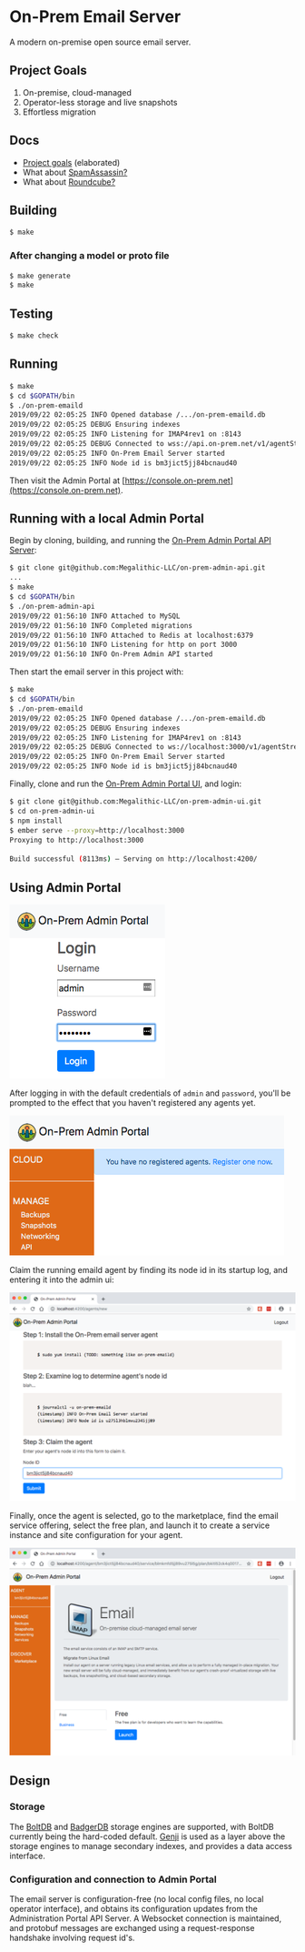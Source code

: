 # On-Prem Email Server

A modern on-premise open source email server.

## Project Goals

1. On-premise, cloud-managed
2. Operator-less storage and live snapshots
3. Effortless migration

## Docs

* [Project goals](./docs/Goals.md) (elaborated)
* What about [SpamAssassin?](./docs/SpamAssassin.md)
* What about [Roundcube?](./docs/Roundcube.md)

## Building

```sh
$ make
```

### After changing a model or proto file

```sh
$ make generate
$ make
```

## Testing

```sh
$ make check
```

## Running

```sh
$ make
$ cd $GOPATH/bin
$ ./on-prem-emaild
2019/09/22 02:05:25 INFO Opened database /.../on-prem-emaild.db
2019/09/22 02:05:25 DEBUG Ensuring indexes
2019/09/22 02:05:25 INFO Listening for IMAP4rev1 on :8143
2019/09/22 02:05:25 DEBUG Connected to wss://api.on-prem.net/v1/agentStream
2019/09/22 02:05:25 INFO On-Prem Email Server started
2019/09/22 02:05:25 INFO Node id is bm3jict5jj84bcnaud40
```

Then visit the Admin Portal at [https://console.on-prem.net](https://console.on-prem.net).

## Running with a local Admin Portal

Begin by cloning, building, and running the [On-Prem Admin Portal API Server](git@github.com:Megalithic-LLC/on-prem-admin-api.git):

```sh
$ git clone git@github.com:Megalithic-LLC/on-prem-admin-api.git
...
$ make
$ cd $GOPATH/bin
$ ./on-prem-admin-api
2019/09/22 01:56:10 INFO Attached to MySQL
2019/09/22 01:56:10 INFO Completed migrations
2019/09/22 01:56:10 INFO Attached to Redis at localhost:6379
2019/09/22 01:56:10 INFO Listening for http on port 3000
2019/09/22 01:56:10 INFO On-Prem Admin API started
```

Then start the email server in this project with:

```sh
$ make
$ cd $GOPATH/bin
$ ./on-prem-emaild
2019/09/22 02:05:25 INFO Opened database /.../on-prem-emaild.db
2019/09/22 02:05:25 DEBUG Ensuring indexes
2019/09/22 02:05:25 INFO Listening for IMAP4rev1 on :8143
2019/09/22 02:05:25 DEBUG Connected to ws://localhost:3000/v1/agentStream
2019/09/22 02:05:25 INFO On-Prem Email Server started
2019/09/22 02:05:25 INFO Node id is bm3jict5jj84bcnaud40
```

Finally, clone and run the [On-Prem Admin Portal UI](git@github.com:Megalithic-LLC/on-prem-admin-ui.git), and login:

```sh
$ git clone git@github.com:Megalithic-LLC/on-prem-admin-ui.git
$ cd on-prem-admin-ui
$ npm install
$ ember serve --proxy=http://localhost:3000
Proxying to http://localhost:3000

Build successful (8113ms) – Serving on http://localhost:4200/
```

## Using Admin Portal

![Admin Portal :: Login](./docs/login.png)

After logging in with the default credentials of `admin` and `password`, you'll be prompted to the effect that you haven't registered any agents yet. 

![Admin Portal :: No Agents](./docs/no-agents.png)

Claim the running emaild agent by finding its node id in its startup log, and entering it into the admin ui:

![Admin Portal :: Claim Agent](./docs/claim.png)

Finally, once the agent is selected, go to the marketplace, find the email service offering, select the free plan, and launch it to create a service instance and site configuration for your agent.

![Admin Poral :: Launch Service Instance](./docs/launch-service-instance.png)

## Design

### Storage

The [BoltDB](https://github.com/etcd-io/bbolt) and [BadgerDB](https://github.com/dgraph-io/badger) storage engines are supported, with BoltDB currently being the hard-coded default. [Genji](https://github.com/asdine/genji) is used as a layer above the storage engines to manage secondary indexes, and provides a data access interface.

### Configuration and connection to Admin Portal

The email server is configuration-free (no local config files, no local operator interface), and obtains its configuration updates from the Administration Portal API Server. A Websocket connection is maintained, and protobuf messages are exchanged using a request-response handshake involving request id's.
